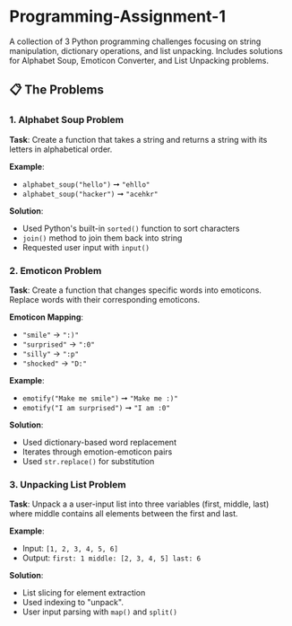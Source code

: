 # Programming-Assignment-1
A collection of 3 Python programming challenges focusing on string manipulation, dictionary operations, and list unpacking. Includes solutions for Alphabet Soup, Emoticon Converter, and List Unpacking problems.

## 📋 The Problems

### 1. Alphabet Soup Problem
**Task**: Create a function that takes a string and returns a string with its letters in alphabetical order.

**Example**: 
- `alphabet_soup("hello")` ➞ `"ehllo"`
- `alphabet_soup("hacker")` ➞ `"acehkr"`

**Solution**: 
- Used Python's built-in `sorted()` function to sort characters
- `join()` method to join them back into string
- Requested user input with `input()`

### 2. Emoticon Problem
**Task**: Create a function that changes specific words into emoticons. Replace words with their corresponding emoticons.

**Emoticon Mapping**:
- `"smile"` → `":)"`
- `"surprised"` → `":0"`
- `"silly"` → `":p"`
- `"shocked"` → `"D:"`

**Example**:
- `emotify("Make me smile")` ➞ `"Make me :)"`
- `emotify("I am surprised")` ➞ `"I am :0"`

**Solution**:
- Used dictionary-based word replacement
- Iterates through emotion-emoticon pairs
- Used `str.replace()` for substitution

### 3. Unpacking List Problem
**Task**: Unpack a a user-input list into three variables (first, middle, last) where middle contains all elements between the first and last.

**Example**: 
- Input: `[1, 2, 3, 4, 5, 6]`
- Output: `first: 1 middle: [2, 3, 4, 5] last: 6`

**Solution**:
- List slicing for element extraction
- Used indexing to "unpack".
- User input parsing with `map()` and `split()`
